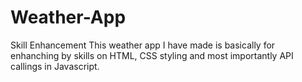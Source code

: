 # Weather-App
Skill Enhancement
This weather app I have made is basically for enhanching by skills on HTML, CSS styling and most importantly API callings in Javascript.


